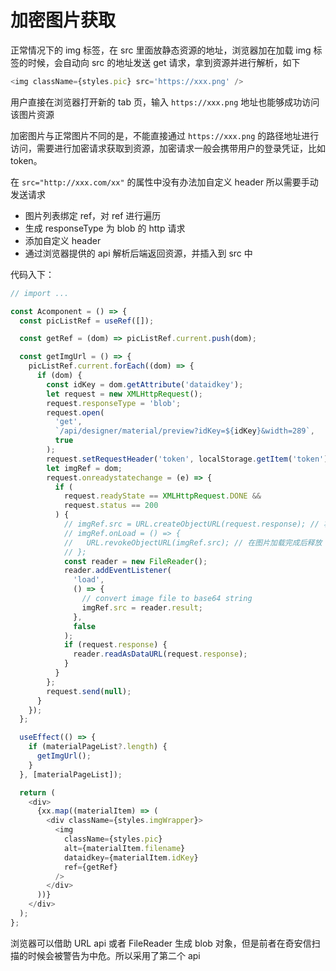 # 加密图片获取

正常情况下的 img 标签，在 src 里面放静态资源的地址，浏览器加在加载 img 标签的时候，会自动向 src 的地址发送 get 请求，拿到资源并进行解析，如下

```js
<img className={styles.pic} src='https://xxx.png' />
```

用户直接在浏览器打开新的 tab 页，输入 `https://xxx.png` 地址也能够成功访问该图片资源

加密图片与正常图片不同的是，不能直接通过 `https://xxx.png` 的路径地址进行访问，需要进行加密请求获取到资源，加密请求一般会携带用户的登录凭证，比如 token。

在 `src="http://xxx.com/xx"` 的属性中没有办法加自定义 header 所以需要手动发送请求

- 图片列表绑定 ref，对 ref 进行遍历
- 生成 responseType 为 blob 的 http 请求
- 添加自定义 header
- 通过浏览器提供的 api 解析后端返回资源，并插入到 src 中

代码入下：

```js
// import ...

const Acomponent = () => {
  const picListRef = useRef([]);

  const getRef = (dom) => picListRef.current.push(dom);

  const getImgUrl = () => {
    picListRef.current.forEach((dom) => {
      if (dom) {
        const idKey = dom.getAttribute('dataidkey');
        let request = new XMLHttpRequest();
        request.responseType = 'blob';
        request.open(
          'get',
          `/api/designer/material/preview?idKey=${idKey}&width=289`,
          true
        );
        request.setRequestHeader('token', localStorage.getItem('token'));
        let imgRef = dom;
        request.onreadystatechange = (e) => {
          if (
            request.readyState == XMLHttpRequest.DONE &&
            request.status == 200
          ) {
            // imgRef.src = URL.createObjectURL(request.response); // 将生成的blob对象的值赋值给img的src属性
            // imgRef.onLoad = () => {
            //   URL.revokeObjectURL(imgRef.src); // 在图片加载完成后释放
            // };
            const reader = new FileReader();
            reader.addEventListener(
              'load',
              () => {
                // convert image file to base64 string
                imgRef.src = reader.result;
              },
              false
            );
            if (request.response) {
              reader.readAsDataURL(request.response);
            }
          }
        };
        request.send(null);
      }
    });
  };

  useEffect(() => {
    if (materialPageList?.length) {
      getImgUrl();
    }
  }, [materialPageList]);

  return (
    <div>
      {xx.map((materialItem) => (
        <div className={styles.imgWrapper}>
          <img
            className={styles.pic}
            alt={materialItem.filename}
            dataidkey={materialItem.idKey}
            ref={getRef}
          />
        </div>
      ))}
    </div>
  );
};
```

浏览器可以借助 URL api 或者 FileReader 生成 blob 对象，但是前者在奇安信扫描的时候会被警告为中危。所以采用了第二个 api
